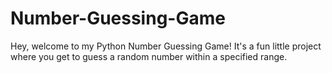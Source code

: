 # Number-Guessing-Game
Hey, welcome to my Python Number Guessing Game! It's a fun little project where you get to guess a random number within a specified range.

